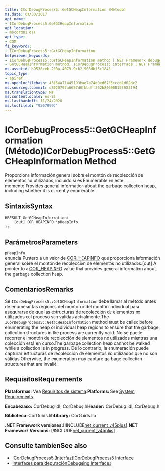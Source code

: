 ```yaml
---
title: ICorDebugProcess5::GetGCHeapInformation (Método)
ms.date: 03/30/2017
api_name:
- ICorDebugProcess5.GetGCHeapInformation
api_location:
- mscordbi.dll
api_type:
- COM
f1_keywords:
- ICorDebugProcess5::GetGCHeapInformation
helpviewer_keywords:
- ICorDebugProcess5::GetGCHeapInformation method [.NET Framework debugging]
- GetGCHeapInformation method, ICorDebugProcess5 interface [.NET Framework debugging]
ms.assetid: b9538ceb-230a-4079-9cb2-903dbf5c1848
topic_type:
- apiref
ms.openlocfilehash: 43054a71445193bae7a74e0ed6785cccd1d02dc2
ms.sourcegitcommit: d8020797a6657d0fbbdff362b80300815f682f94
ms.translationtype: MT
ms.contentlocale: es-ES
ms.lasthandoff: 11/24/2020
ms.locfileid: "95670997"
---
```

# <a name="icordebugprocess5getgcheapinformation-method"></a><span data-ttu-id="1699f-102">ICorDebugProcess5::GetGCHeapInformation (Método)</span><span class="sxs-lookup"><span data-stu-id="1699f-102">ICorDebugProcess5::GetGCHeapInformation Method</span></span>

<span data-ttu-id="1699f-103">Proporciona información general sobre el montón de recolección de elementos no utilizados, incluido si es Enumerable en este momento.</span><span class="sxs-lookup"><span data-stu-id="1699f-103">Provides general information about the garbage collection heap, including whether it is currently enumerable.</span></span>  
  
## <a name="syntax"></a><span data-ttu-id="1699f-104">Sintaxis</span><span class="sxs-lookup"><span data-stu-id="1699f-104">Syntax</span></span>  
  
```cpp  
HRESULT GetGCHeapInformation(  
    [out] COR_HEAPINFO *pHeapInfo  
);  
```  
  
## <a name="parameters"></a><span data-ttu-id="1699f-105">Parámetros</span><span class="sxs-lookup"><span data-stu-id="1699f-105">Parameters</span></span>  

 `pHeapInfo`  
 <span data-ttu-id="1699f-106">enuncia Puntero a un valor de [COR_HEAPINFO](cor-heapinfo-structure.md) que proporciona información general sobre el montón de recolección de elementos no utilizados.</span><span class="sxs-lookup"><span data-stu-id="1699f-106">[out] A pointer to a [COR_HEAPINFO](cor-heapinfo-structure.md) value that provides general information about the garbage collection heap.</span></span>  
  
## <a name="remarks"></a><span data-ttu-id="1699f-107">Comentarios</span><span class="sxs-lookup"><span data-stu-id="1699f-107">Remarks</span></span>  

 <span data-ttu-id="1699f-108">Se `ICorDebugProcess5::GetGCHeapInformation` debe llamar al método antes de enumerar las regiones del montón o del montón individual para asegurarse de que las estructuras de recolección de elementos no utilizados del proceso son válidas actualmente.</span><span class="sxs-lookup"><span data-stu-id="1699f-108">The `ICorDebugProcess5::GetGCHeapInformation` method must be called before enumerating the heap or individual heap regions to ensure that the garbage collection structures in the process are currently valid.</span></span> <span data-ttu-id="1699f-109">No se puede recorrer el montón de recolección de elementos no utilizados mientras una colección está en curso.</span><span class="sxs-lookup"><span data-stu-id="1699f-109">The garbage collection heap cannot be walked while a collection is in progress.</span></span> <span data-ttu-id="1699f-110">De lo contrario, la enumeración puede capturar estructuras de recolección de elementos no utilizados que no son válidas.</span><span class="sxs-lookup"><span data-stu-id="1699f-110">Otherwise, the enumeration may capture garbage collection structures that are invalid.</span></span>  
  
## <a name="requirements"></a><span data-ttu-id="1699f-111">Requisitos</span><span class="sxs-lookup"><span data-stu-id="1699f-111">Requirements</span></span>  

 <span data-ttu-id="1699f-112">**Plataformas:** Vea [Requisitos de sistema](../../get-started/system-requirements.md).</span><span class="sxs-lookup"><span data-stu-id="1699f-112">**Platforms:** See [System Requirements](../../get-started/system-requirements.md).</span></span>  
  
 <span data-ttu-id="1699f-113">**Encabezado:** CorDebug.idl, CorDebug.h</span><span class="sxs-lookup"><span data-stu-id="1699f-113">**Header:** CorDebug.idl, CorDebug.h</span></span>  
  
 <span data-ttu-id="1699f-114">**Biblioteca:** CorGuids.lib</span><span class="sxs-lookup"><span data-stu-id="1699f-114">**Library:** CorGuids.lib</span></span>  
  
 <span data-ttu-id="1699f-115">**.NET Framework versiones:**[!INCLUDE[net_current_v45plus](../../../../includes/net-current-v45plus-md.md)]</span><span class="sxs-lookup"><span data-stu-id="1699f-115">**.NET Framework Versions:** [!INCLUDE[net_current_v45plus](../../../../includes/net-current-v45plus-md.md)]</span></span>  
  
## <a name="see-also"></a><span data-ttu-id="1699f-116">Consulte también</span><span class="sxs-lookup"><span data-stu-id="1699f-116">See also</span></span>

- [<span data-ttu-id="1699f-117">ICorDebugProcess5 (Interfaz)</span><span class="sxs-lookup"><span data-stu-id="1699f-117">ICorDebugProcess5 Interface</span></span>](icordebugprocess5-interface.md)
- [<span data-ttu-id="1699f-118">Interfaces para depuración</span><span class="sxs-lookup"><span data-stu-id="1699f-118">Debugging Interfaces</span></span>](debugging-interfaces.md)
